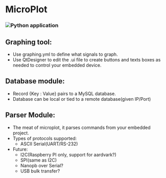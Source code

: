 # MicroPlot
### ![Python application](https://github.com/theDrsh/MicroPlot/workflows/Python%20application/badge.svg)

## Graphing tool:
 - Use graphing.yml to define what signals to graph.
 - Use QtDesigner to edit the .ui file to create buttons and texts boxes as needed to control your embedded device.

 ## Database module:
 - Record {Key : Value} pairs to a MySQL database.
 - Database can be local or tied to a remote database(given IP/Port)

 ## Parser Module:
 - The meat of microplot, it parses commands from your embedded project.
 - Types of protocols supported:
    - ASCII Serial(UART/RS-232)
 - Future:
    - I2C(Raspberry PI only, support for aardvark?)
    - SPI(same as I2C)
    - Nanopb over Serial?
    - USB bulk transfer?
